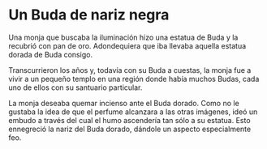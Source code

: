# Un Buda de nariz negra

Una monja que buscaba la iluminación hizo una estatua de Buda y la
recubrió con pan de oro. Adondequiera que iba llevaba aquella estatua
dorada de Buda consigo.

Transcurrieron los años y, todavía con su Buda a cuestas, la monja fue a
vivir a un pequeño templo en una región donde había muchos Budas, cada
uno de ellos con su santuario particular.

La monja deseaba quemar incienso ante el Buda dorado. Como no le gustaba
la idea de que el perfume alcanzara a las otras imágenes, ideó un embudo
a través del cual el humo ascendería tan sólo a su estatua. Esto
ennegreció la nariz del Buda dorado, dándole un aspecto especialmente
feo.